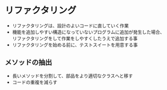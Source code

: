 リファクタリング
================

* リファクタリングは、設計のよいコードに直していく作業
* 機能を追加しやすい構造になっていないプログラムに追加が発生した場合、リファクタリングをして作業をしやすくしたうえで追加する事
* リファクタリングを始める前に、テストスイートを用意する事


メソッドの抽出
---------------

* 長いメソッドを分割して、部品をより適切なクラスへと移す
* コードの重複を減らす
